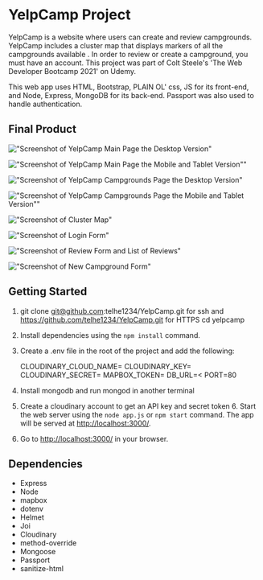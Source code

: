 # YelpCamp Project

YelpCamp is a website where users can create and review campgrounds. YelpCamp includes a cluster map that displays markers of all the campgrounds available . In order to review or create a campground, you must have an account. This project was part of Colt Steele's 'The Web Developer Bootcamp 2021' on Udemy.

This web app uses HTML, Bootstrap, PLAIN OL' css, JS for its front-end, and Node, Express, MongoDB for its back-end. Passport was also used to handle authentication.

## Final Product

!["Screenshot of YelpCamp Main Page the Desktop Version"](https://github.com/telhe1234/YelpCamp/blob/main/docs/YelpCamp_IMain_Page.png)

!["Screenshot of YelpCamp Main Page the Mobile and Tablet Version""](https://github.com/telhe1234/YelpCamp/blob/main/docs/main_page_phone_version.jpg)

!["Screenshot of YelpCamp Campgrounds Page the Desktop Version"](https://github.com/telhe1234/YelpCamp/blob/main/docs/campgrounds_index_Page.png)

!["Screenshot of YelpCamp Campgrounds Page the Mobile and Tablet Version""](https://github.com/telhe1234/YelpCamp/blob/main/docs/campgrounds_samples.jpg)

!["Screenshot of Cluster Map"](https://github.com/telhe1234/YelpCamp/blob/main/docs/cluster_Map.png)

!["Screenshot of Login Form"](https://github.com/telhe1234/YelpCamp/blob/main/docs/login_page.png)

!["Screenshot of Review Form and List of Reviews"](https://github.com/telhe1234/YelpCamp/blob/main/docs/leave_a_review_and_reviews_list.png)

!["Screenshot of New Campground Form"](https://github.com/telhe1234/YelpCamp/blob/main/docs/create_new_campground_page.png)

## Getting Started

1. git clone git@github.com:telhe1234/YelpCamp.git for ssh and https://github.com/telhe1234/YelpCamp.git for HTTPS
   cd yelpcamp
2. Install dependencies using the `npm install` command.
3. Create a .env file in the root of the project and add the following:

   CLOUDINARY_CLOUD_NAME=<name>
   CLOUDINARY_KEY=<key>
   CLOUDINARY_SECRET=<secret>
   MAPBOX_TOKEN=<token>
   DB_URL=<<url>
   PORT=80

4. Install mongodb and run mongod in another terminal
5. Create a cloudinary account to get an API key and secret token 6. Start the web server using the `node app.js` or `npm start` command. The app will be served at <http://localhost:3000/>.
6. Go to <http://localhost:3000/> in your browser.

## Dependencies

- Express
- Node
- mapbox
- dotenv
- Helmet
- Joi
- Cloudinary
- method-override
- Mongoose
- Passport
- sanitize-html
